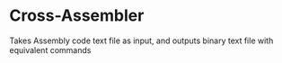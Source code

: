 # Cross-Assembler
Takes Assembly code text file as input, and outputs binary text file with equivalent commands
